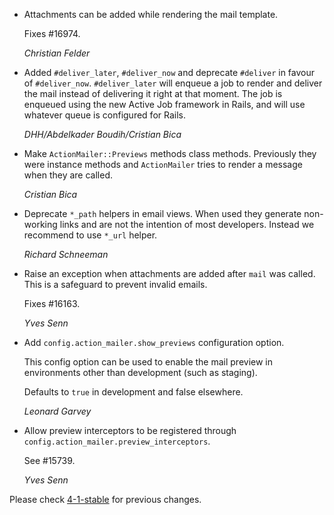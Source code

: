 *   Attachments can be added while rendering the mail template.

    Fixes #16974.

    *Christian Felder*

*   Added `#deliver_later`, `#deliver_now` and deprecate `#deliver` in favour of
    `#deliver_now`. `#deliver_later` will enqueue a job to render and deliver
    the mail instead of delivering it right at that moment. The job is enqueued
    using the new Active Job framework in Rails, and will use whatever queue is
    configured for Rails.

    *DHH/Abdelkader Boudih/Cristian Bica*

*   Make `ActionMailer::Previews` methods class methods. Previously they were
    instance methods and `ActionMailer` tries to render a message when they
    are called.

    *Cristian Bica*

*   Deprecate `*_path` helpers in email views. When used they generate
    non-working links and are not the intention of most developers. Instead
    we recommend to use `*_url` helper.

    *Richard Schneeman*

*   Raise an exception when attachments are added after `mail` was called.
    This is a safeguard to prevent invalid emails.

    Fixes #16163.

    *Yves Senn*

*   Add `config.action_mailer.show_previews` configuration option.

    This config option can be used to enable the mail preview in environments
    other than development (such as staging).

    Defaults to `true` in development and false elsewhere.

    *Leonard Garvey*

*   Allow preview interceptors to be registered through
    `config.action_mailer.preview_interceptors`.

    See #15739.

    *Yves Senn*

Please check [4-1-stable](https://github.com/rails/rails/blob/4-1-stable/actionmailer/CHANGELOG.md) for previous changes.
